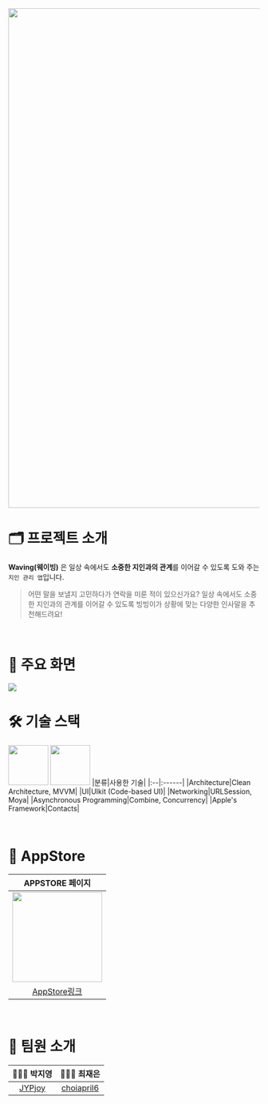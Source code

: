 
<img src = "https://github.com/bside-tinkerbell/Waving-iOS/assets/84610593/65e307b2-128c-45ad-8832-ad0f22979265" width = "1000">

# 🗂️ 프로젝트 소개
**Waving(웨이빙)** 은 일상 속에서도 **소중한 지인과의 관계**를 이어갈 수 있도록 도와 주는 `지인 관리 앱`입니다. 
>어떤 말을 보낼지 고민하다가 연락을 미룬 적이 있으신가요?
일상 속에서도 소중한 지인과의 관계를 이어갈 수 있도록 빙빙이가 상황에 맞는 다양한 인사말을 추천해드려요!

<br/>

# 📱 주요 화면
<img src = "https://github.com/bside-tinkerbell/Waving-iOS/assets/84610593/0e128408-6920-44d4-8c66-62f8a5033f60">

<br/>

# 🛠️ 기술 스택
<img width="80" src="https://img.shields.io/badge/IOS-14.0%2B-silver"> <img width="80" src="https://img.shields.io/badge/Xcode-15.0-blue">
|분류|사용한 기술|
|:--|:------|
|Architecture|Clean Architecture, MVVM|
|UI|UIkit (Code-based UI)|
|Networking|URLSession, Moya|
|Asynchronous Programming|Combine, Concurrency|
|Apple's Framework|Contacts|

<br/>

# 🛒 AppStore
|APPSTORE 페이지|
|:-----------:|
|<img src = "https://github.com/bside-tinkerbell/Waving-iOS/assets/84610593/6891f30c-36ce-488e-8691-57e2e01f2dde" width=180>|
|[AppStore링크](https://apps.apple.com/kr/app/waving/id6451205413)|

<br/>


# 👥 팀원 소개
| 👩🏻‍💻 박지영 | 👩🏻‍💻 최재은 |
|:---------:|:---------:|
|[JYPjoy](https://github.com/JYPjoy)|[choiapril6](https://github.com/choiapril6)|
